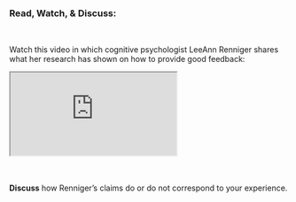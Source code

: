### Read, Watch, & Discuss:
<br>

Watch this video in which cognitive psychologist LeeAnn Renniger shares what her research has shown on how to provide good feedback: 


<div class="embed-responsive embed-responsive-16by9">
  <iframe class="embed-responsive-item" src="https://www.youtube.com/embed/wtl5UrrgU8c&ab" allowfullscreen></iframe>
</div>

<br><br>
**Discuss** how Renniger’s claims do or do not correspond to your experience.
